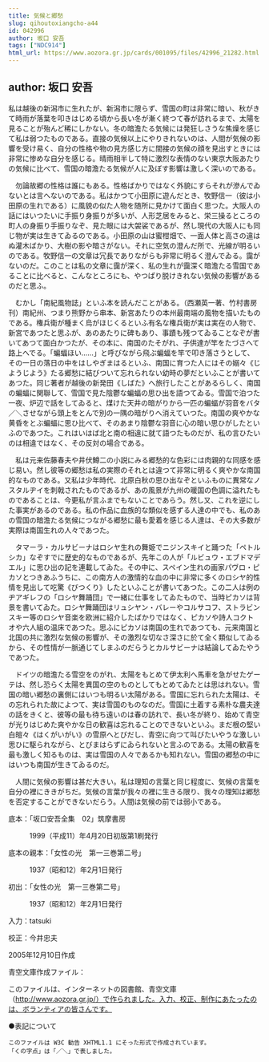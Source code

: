 ```yaml
---
title: 気候と郷愁
slug: qihoutoxiangcho-a44
id: 042996
author: 坂口 安吾
tags: ["NDC914"]
html_url: https://www.aozora.gr.jp/cards/001095/files/42996_21282.html
---
```


## author: 坂口 安吾

私は越後の新潟市に生れたが、新潟市に限らず、雪国の町は非常に暗い、秋がきて時雨が落葉を叩きはじめる頃から長い冬が漸く終つて春が訪れるまで、太陽を見ることが殆んど稀にしかない。冬の暗澹たる気候には発狂しさうな焦燥を感じて私は弱つたものである。直接の気候以上にやりきれないのは、人間が気候の影響を受け易く、自分の性格や物の見方感じ方に間接の気候の顔を見出すときには非常に惨めな自分を感じる。晴雨相半して特に激烈な表情のない東京大阪あたりの気候に比べて、雪国の暗澹たる気候が人に及ぼす影響は激しく深いのである。

　勿論故郷の性格は誰にもある。性格ばかりではなく外貌にすらそれが滲んでゐないとは言へないのである。私はかつて小田原に遊んだとき、牧野信一（彼は小田原の生れである）に風貌の似た人物を随所に見かけて面白く思つた。大阪人の話にはいつたいに手振り身振りが多いが、人形芝居をみると、栄三操るところの町人の身振り手振りなぞ、見た眼には大袈裟であるが、然し現代の大阪人にも同じ物が実は生きてゐるのである。小田原の山は蜜柑畑で、一面人体と高さの違はぬ灌木ばかり、大樹の影や暗さがない。それに空気の澄んだ所で、光線が明るいのである。牧野信一の文章は冗長でありながらも非常に明るく澄んでゐる。靄がないのだ。このことは私の文章に靄が深く、私の生れが靄深く暗澹たる雪国であることに比べると、こんなところにも、やつぱり脱けきれない気候の影響があるのだと思ふ。

　むかし「南紀風物誌」といふ本を読んだことがある。（西瀬英一著、竹村書房刊）南紀州、つまり熊野から串本、新宮あたりの本州最南端の風物を描いたものである。権兵衛が種まく烏がほじくるといふ有名な権兵衛が実は実在の人物で、新宮であつたと思ふが、あのあたりに碑もあり、事蹟も残つてゐることなぞが書いてあつて面白かつたが、その本に、南国のたそがれ、子供達が竿をたづさへて路上へでる。「蝙蝠ほい……」と呼びながら飛ぶ蝙蝠を竿で叩き落さうとして、その一日の落日の中をはしやぎまはるといふ、南国に育つた人にはその嫋々《じようじよう》たる郷愁に結びついて忘れられない幼時の夢だといふことが書いてあつた。同じ著者が越後の新発田《しばた》へ旅行したことがあるらしく、南国の蝙蝠に関聯して、雪国で見た陰鬱な蝙蝠の思ひ出を語つてゐる。雪国で泊つた一夜、炉辺で話をしてゐると、煤けた天井の暗がりから一匹の蝙蝠が羽音をバタ／＼させながら頭上をとんで別の一隅の暗がりへ消えていつた。南国の爽やかな黄昏をとぶ蝙蝠に思ひ比べて、そのあまり陰鬱な羽音に心の暗い思ひがしたといふのであつた。これはいはば北と南の相違に就て語つたものだが、私の言ひたいのは相違ではなく、その反対の場合である。

　私は元来佐藤春夫や井伏鱒二の小説にみる郷愁的な色彩には肉親的な同感を感じ易い。然し彼等の郷愁は私の実際のそれとは違つて非常に明るく爽やかな南国的なものである。又私は少年時代、北原白秋の思ひ出なぞといふものに異常なノスタルヂイを刺戟されたものであるが、あの風景が九州の暖国の色調に溢れたものであることは、今更私が言ふまでもないことであらう。然し又、これを逆にした事実があるのである。私の作品に血族的な類似を感ずる人達の中でも、私のあの雪国の暗澹たる気候につながる郷愁に最も愛着を感じる人達は、その大多数が実際は南国生れの人々であつた。

　タマーラ・カルサビーナはロシヤ生れの舞姫でニジンスキイと踊つた「ペトルシカ」なぞすでに歴史的なものであるが、先年この人が「ルビュウ・エブドマデエル」に思ひ出の記を連載してゐた。その中に、スペイン生れの画家パヴロ・ピカソとつきあふうちに、この南方人の激情的な血の中に非常に多くのロシヤ的性情を見出して吃驚《びつくり》したといふことが書いてあつた。この二人は例のヂアギレフの「ロシヤ舞踊団」で一緒に仕事をしてゐたもので、当時ピカソは背景を書いてゐた。ロシヤ舞踊団はリュシヤン・バレーやコルサコフ、ストラビンスキー等のロシヤ音楽を欧洲に紹介したばかりではなく、ピカソや詩人コクトオや六人組の温床であつた。思ふにピカソは南国の生れであつても、元来南国と北国の共に激烈な気候の影響が、その激烈な切なさ深さに於て全く類似してゐるから、その性情が一脈通じてしまふのだらうとカルサビーナは結論してゐたやうであつた。

　ドイツの暗澹たる雪空をのがれ、太陽をもとめて伊太利へ馬車を急がせたゲーテは、然し恐らく太陽を異国の空のものとしてもとめてゐたとは思はれない。雪国の暗い郷愁の裏側にはいつも明るい太陽がある。雪国に忘れられた太陽は、その忘れられた故によつて、実は雪国のものなのだ。雪国に土着する素朴な農夫達の話をきくと、彼等の最も待ち遠いのは春の訪れで、長い冬が終り、始めて青空が光りはじめた爽やかな日の歓喜は忘れることのできないといふ。まだ根の堅い白皚々《はくがいがい》の雪原へとびだし、青空に向つて叫びたいやうな激しい思ひに駆られながら、とびまはらずにゐられないと言ふのである。太陽の歓喜を最も激しく知るものは、実は雪国の人々であるかも知れない。雪国の郷愁の中にはいつも南国が生きてゐるのだ。

　人間に気候の影響は甚だ大きい。私は理知の言葉と同じ程度に、気候の言葉を自分の裡にききがちだ。気候の言葉が我々の裡に生きる限り、我々の理知は郷愁を否定することができないだらう。人間は気候の前では弱小である。













底本：「坂口安吾全集　02」筑摩書房


　　　1999（平成11）年4月20日初版第1刷発行

底本の親本：「女性の光　第一三巻第二号」

　　　1937（昭和12）年2月1日発行

初出：「女性の光　第一三巻第二号」

　　　1937（昭和12）年2月1日発行

入力：tatsuki

校正：今井忠夫

2005年12月10日作成

青空文庫作成ファイル：

このファイルは、インターネットの図書館、青空文庫（http://www.aozora.gr.jp/）で作られました。入力、校正、制作にあたったのは、ボランティアの皆さんです。











●表記について


	このファイルは W3C 勧告 XHTML1.1 にそった形式で作成されています。
	「くの字点」は「／＼」で表しました。